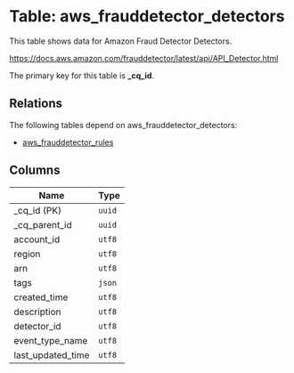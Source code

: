 # Table: aws_frauddetector_detectors

This table shows data for Amazon Fraud Detector Detectors.

https://docs.aws.amazon.com/frauddetector/latest/api/API_Detector.html

The primary key for this table is **_cq_id**.

## Relations

The following tables depend on aws_frauddetector_detectors:
  - [aws_frauddetector_rules](aws_frauddetector_rules.md)

## Columns

| Name          | Type          |
| ------------- | ------------- |
|_cq_id (PK)|`uuid`|
|_cq_parent_id|`uuid`|
|account_id|`utf8`|
|region|`utf8`|
|arn|`utf8`|
|tags|`json`|
|created_time|`utf8`|
|description|`utf8`|
|detector_id|`utf8`|
|event_type_name|`utf8`|
|last_updated_time|`utf8`|